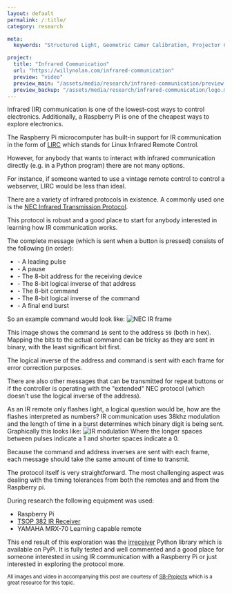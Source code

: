 ```yaml
---
layout: default
permalink: /:title/
category: research

meta:
  keywords: "Structured Light, Geometric Camer Calibration, Projector Calibration, Projection Mapping"

project:
  title: "Infrared Communication"
  url: "https://willynolan.com/infrared-communication"
  preview: "video"
  preview_main: "/assets/media/research/infrared-communication/preview.webm"
  preview_backup: "/assets/media/research/infrared-communication/logo.mp4"
---
```

<p>
Infrared (IR) communication is one of the lowest-cost ways to control electronics.
Additionally, a Raspberry Pi is one of the cheapest ways to explore electronics.
</p>

<p>
The Raspberry Pi microcomputer has built-in support for IR communication in the form of 
<a href="https://learn.adafruit.com/using-an-ir-remote-with-a-raspberry-pi-media-center/lirc"> LIRC</a> which 
stands for Linux Infrared Remote Control.
</p>

<p>
However, for anybody that wants to interact with infrared communication directly (e.g. in a Python program)
there are not many options.
</p>

<p>
For instance, if someone wanted to use a vintage remote control to control a webserver, LIRC would be less than ideal.
</p>

<p>
There are a variety of infrared protocols in existence.  A commonly used one is the <a href="https://techdocs.altium.com/display/FPGA/NEC+Infrared+Transmission+Protocol">
NEC Infrared Transmission Protocol</a>.
</p>

<p>
This protocol is robust and a good place to start for anybody interested in learning how IR communication works.
</p>

<p>
The complete message (which is sent when a button is pressed) consists of the following (in order):
</p>

<ul class="extra-bottom">
    <li>- A leading pulse</li>
    <li>- A pause</li>
    <li>- The 8-bit address for the receiving device</li>
    <li>- The 8-bit logical inverse of that address</li>
    <li>- The 8-bit command</li>
    <li>- The 8-bit logical inverse of the command</li>
    <li>- A final end burst</li>
</ul>

<p>
So an example command would look like:
<img class="research-post" alt="NEC IR frame" src="https://www.sbprojects.net/knowledge/ir/nectrain.png">
</p>

<p>
This image shows the command <code>16</code> sent to the address <code>59</code> (both in hex).
Mapping the bits to the actual command can be tricky as they are sent in binary, with the least significant bit first.
</p>

<p>
The logical inverse of the address and command is sent with each frame for error correction purposes.
</p>

<p>
There are also other messages that can be transmitted for repeat buttons or if the controller is operating with the 
"extended" NEC protocol (which doesn't use the logical inverse of the address).
</p>

<p>
As an IR remote only flashes light, a logical question would be, how are the flashes interpreted as numbers?
IR communication uses 38khz modulation and the length of time in a burst determines which binary digit is being 
sent. Graphically this looks like:
<img class="research-post" alt="IR modulation" src="https://www.sbprojects.net/knowledge/ir/necmodulation.png">
Where the longer spaces between pulses indicate a 1 and shorter spaces indicate a 0.
</p>

<p>
Because the command and address inverses are sent with each frame, each message should take the same amount of time to transmit.
</p>

<p>
The protocol itself is very straightforward.  The most challenging aspect was dealing with the timing tolerances 
from both the remotes and and from the Raspberry pi.
</p>


<p>
During research the following equipment was used:
</p>

<ul class="extra-bottom">
    <li>Raspberry Pi</li>
    <li><a href="https://www.vishay.com/docs/82491/tsop382.pdf">TSOP 382 IR Receiver</a></li>
    <li>YAMAHA MRX-70 Learning capable remote</li>
</ul>

<p>
This end result of this exploration was the <a href="https://pypi.org/project/irreceiver/">irreceiver</a> Python
library which is available on PyPi. It is fully tested and well commented and a good place for someone interested in
using IR communication with a Raspberry Pi or just interested in exploring the protocol more.
</p>

<small class="last-paragraph">
    All images and video in accompanying this post are courtesy of <a href="https://www.sbprojects.net/knowledge/ir/index.php">SB-Projects</a> 
    which is a great resource for this topic.
</small>
